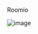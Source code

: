 Roomio

![image](https://github.com/kirth123/roomio/assets/88990184/91bddb62-d8ff-4d3b-967b-4153d862ed64)

